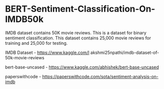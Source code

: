 # BERT-Sentiment-Classification-On-IMDB50k

IMDB dataset contains 50K movie reviews. This is a dataset for binary sentiment classification. This dataset contains 25,000 movie reviews for training and 25,000 for testing. 

IMDB Dataset - https://www.kaggle.com/l akshmi25npathi/imdb-dataset-of-50k-movie-reviews

bert-base-uncased - https://www.kaggle.com/abhishek/bert-base-uncased

paperswithcode - https://paperswithcode.com/sota/sentiment-analysis-on-imdb
